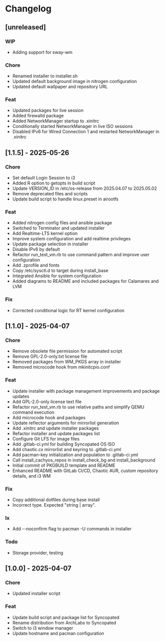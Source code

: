 # Changelog

## [unreleased]

### WIP

- Adding support for sway-wm

### Chore

- Renamed installer to installer.sh
- Updated default background image in nitrogen configuration
- Updated default wallpaper and repository URL

### Feat

- Updated packages for live session
- Added firewalld package
- Added NetworkManager startup to .xinitrc
- Conditionally started NetworkManager in live ISO sessions
- Disabled IPv6 for Wired Connection 1 and restarted NetworkManager in .xinitrc


## [1.1.5] - 2025-05-26

### Chore

- Set default Login Session to i3
- Added R option to getopts in build script
- Update VERSION_ID in /etc/os-release from 2025.04.07 to 2025.05.02
- Remove deprecated files and scripts
- Update build script to handle linux.preset in airootfs

### Feat

- Added nitrogen config files and ansible package
- Switched to Terminator and updated installer
- Add Realtime-LTS kernel option
- Improve system configuration and add realtime privileges
- Update package selection in installer
- Disable IPv6 by default
- Refactor run_test_vm.rb to use command pattern and improve user configuration
- Add .zprofile and fonts
- Copy /etc/sysctl.d to target during install_base
- Integrated Ansible for system configuration
- Added diagrams to README and included packages for Calamares and LVM

### Fix

- Corrected conditional logic for RT kernel configuration

## [1.1.0] - 2025-04-07

### Chore

- Remove obsolete file permission for automated script
- Remove GPL-2.0-only.txt license file
- Removed packages from WM_PKGS array in installer
- Removed microcode hook from mkinitcpio.conf
### Feat

- Update installer with package management improvements and package updates
- Add GPL-2.0-only license text file
- Refactor run_test_vm.rb to use relative paths and simplify QEMU command execution
- Add microcode hook and packages
- Update reflector arguments for mirrorlist generation
- Add .xinitrc and update installer packages
- Refactor installer and update packages list
- Configure Git LFS for image files
- Add .gitlab-ci.yml for building Syncopated OS ISO
- Add chaotic.cx mirrorlist and keyring to .gitlab-ci.yml
- Add pacman-key initialization and population to .gitlab-ci.yml
- Call install_cachyos_repos in install_check_bg and install_background
- Initial commit of PKGBUILD template and README
- Enhanced README with GitLab CI/CD, Chaotic AUR, custom repository details, and i3 WM

### Fix

- Copy additional dotfiles during base install
- Incorrect type. Expected "string | array".

### Ix

- Add --noconfirm flag to pacman -U commands in installer

### Todo

- Storage provider, testing

## [1.0.0] - 2025-04-07

### Chore

- Updated installer script

### Feat

- Update build script and package list for Syncopated
- Rename distribution from ArchLabs to Syncopated
- Switch to i3 window manager
- Update hostname and pacman configuration

